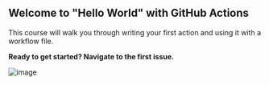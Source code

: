 ## Welcome to "Hello World" with GitHub Actions

This course will walk you through writing your first action and using it with a workflow file. 

**Ready to get started? Navigate to the first issue.**

![image](https://user-images.githubusercontent.com/60473255/176883257-ccd15328-dd31-482f-ba41-055110328dba.png)
